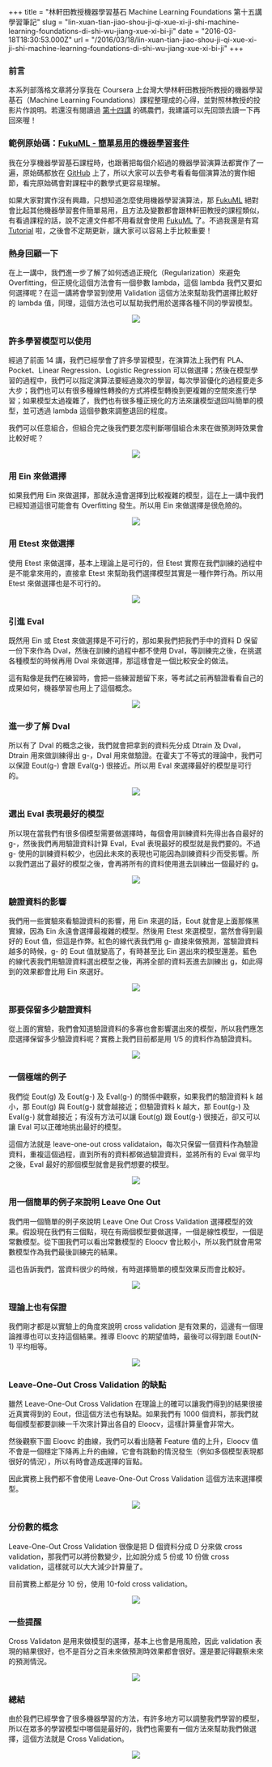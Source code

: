 +++
title = "林軒田教授機器學習基石 Machine Learning Foundations 第十五講學習筆記"
slug = "lin-xuan-tian-jiao-shou-ji-qi-xue-xi-ji-shi-machine-learning-foundations-di-shi-wu-jiang-xue-xi-bi-ji"
date = "2016-03-18T18:30:53.000Z"
url = "/2016/03/18/lin-xuan-tian-jiao-shou-ji-qi-xue-xi-ji-shi-machine-learning-foundations-di-shi-wu-jiang-xue-xi-bi-ji"
+++

### 前言

本系列部落格文章將分享我在 Coursera 上台灣大學林軒田教授所教授的機器學習基石（Machine Learning Foundations）課程整理成的心得，並對照林教授的投影片作說明。若還沒有閱讀過 [第十四講](http://blog.fukuball.com/lin-xuan-tian-jiao-shou-ji-qi-xue-xi-ji-shi-machine-learning-foundations-di-shi-si-jiang-xue-xi-bi-ji/) 的碼農們，我建議可以先回頭去讀一下再回來喔！

### 範例原始碼：[FukuML - 簡單易用的機器學習套件](https://github.com/fukuball/fuku-ml)

我在分享機器學習基石課程時，也跟著把每個介紹過的機器學習演算法都實作了一遍，原始碼都放在 [GitHub](https://github.com/fukuball/fuku-ml) 上了，所以大家可以去參考看看每個演算法的實作細節，看完原始碼會對課程中的數學式更容易理解。

如果大家對實作沒有興趣，只想知道怎麼使用機器學習演算法，那 [FukuML](https://github.com/fukuball/fuku-ml) 絕對會比起其他機器學習套件簡單易用，且方法及變數都會跟林軒田教授的課程類似，有看過課程的話，說不定連文件都不用看就會使用 [FukuML](https://github.com/fukuball/fuku-ml) 了。不過我還是有寫 [Tutorial](https://github.com/fukuball/FukuML-Tutorial) 啦，之後會不定期更新，讓大家可以容易上手比較重要！

### 熱身回顧一下

在上一講中，我們進一步了解了如何透過正規化（Regularization）來避免 Overfitting，但正規化這個方法會有一個參數 lambda，這個 lambda 我們又要如何選擇呢？在這一講將會學習到使用 Validation 這個方法來幫助我們選擇比較好的 lambda 值，同理，這個方法也可以幫助我們用於選擇各種不同的學習模型。

<p style="text-align:center">
    <img src="http://static.obeobe.com/image/blog-image/Machine-Learning-Foundations-15-1.png?1">
</p>

### 許多學習模型可以使用

經過了前面 14 講，我們已經學會了許多學習模型，在演算法上我們有 PLA、Pocket、Linear Regression、Logistic Regression 可以做選擇；然後在模型學習的過程中，我們可以指定演算法要經過幾次的學習，每次學習優化的過程要走多大步；我們也可以有很多種線性轉換的方式將模型轉換到更複雜的空間來進行學習；如果模型太過複雜了，我們也有很多種正規化的方法來讓模型退回叫簡單的模型，並可透過 lambda 這個參數來調整退回的程度。

我們可以任意組合，但組合完之後我們要怎麼判斷哪個組合未來在做預測時效果會比較好呢？

<p style="text-align:center">
    <img src="http://static.obeobe.com/image/blog-image/Machine-Learning-Foundations-15-2.png">
</p>

### 用 Ein 來做選擇

如果我們用 Ein 來做選擇，那就永遠會選擇到比較複雜的模型，這在上一講中我們已經知道這很可能會有 Overfitting 發生。所以用 Ein 來做選擇是很危險的。

<p style="text-align:center">
    <img src="http://static.obeobe.com/image/blog-image/Machine-Learning-Foundations-15-3.png">
</p>

### 用 Etest 來做選擇

使用 Etest 來做選擇，基本上理論上是可行的，但 Etest 實際在我們訓練的過程中是不能拿來用的，直接拿 Etest 來幫助我們選擇模型其實是一種作弊行為。所以用 Etest 來做選擇也是不可行的。

<p style="text-align:center">
    <img src="http://static.obeobe.com/image/blog-image/Machine-Learning-Foundations-15-4.png">
</p>

### 引進 Eval

既然用 Ein 或 Etest 來做選擇是不可行的，那如果我們把我們手中的資料 D 保留一份下來作為 Dval，然後在訓練的過程中都不使用 Dval，等訓練完之後，在挑選各種模型的時候再用 Dval 來做選擇，那這樣會是一個比較安全的做法。

這有點像是我們在練習時，會把一些練習題留下來，等考試之前再驗證看看自己的成果如何，機器學習也用上了這個概念。

<p style="text-align:center">
    <img src="http://static.obeobe.com/image/blog-image/Machine-Learning-Foundations-15-5.png">
</p>

### 進一步了解 Dval

所以有了 Dval 的概念之後，我們就會把拿到的資料先分成 Dtrain 及 Dval，Dtrain 用來做訓練得出 g-，Dval 用來做驗證。在霍夫丁不等式的理論中，我們可以保證 Eout(g-) 會跟 Eval(g-) 很接近。所以用 Eval 來選擇最好的模型是可行的。

<p style="text-align:center">
    <img src="http://static.obeobe.com/image/blog-image/Machine-Learning-Foundations-15-6.png">
</p>

### 選出 Eval 表現最好的模型

所以現在當我們有很多個模型需要做選擇時，每個會用訓練資料先得出各自最好的 g-，然後我們再用驗證資料計算 Eval，Eval 表現最好的模型就是我們要的。不過 g- 使用的訓練資料較少，也因此未來的表現也可能因為訓練資料少而受影響。所以我們選出了最好的模型之後，會再將所有的資料使用進去訓練出一個最好的 g。

<p style="text-align:center">
    <img src="http://static.obeobe.com/image/blog-image/Machine-Learning-Foundations-15-7.png">
</p>

### 驗證資料的影響

我們用一些實驗來看驗證資料的影響，用 Ein 來選的話，Eout 就會是上面那條黑實線，因為 Ein 永遠會選擇最複雜的模型。然後用 Etest 來選模型，當然會得到最好的 Eout 值，但這是作弊。紅色的線代表我們用 g- 直接來做預測，當驗證資料越多的時候，g- 的 Eout 值就變高了，有時甚至比 Ein 選出來的模型還差。藍色的線代表我們用驗證資料選出模型之後，再將全部的資料丟進去訓練出 g，如此得到的效果都會比用 Ein 來選好。

<p style="text-align:center">
    <img src="http://static.obeobe.com/image/blog-image/Machine-Learning-Foundations-15-8.png">
</p>

### 那要保留多少驗證資料

從上面的實驗，我們會知道驗證資料的多寡也會影響選出來的模型，所以我們應怎麼選擇保留多少驗證資料呢？實務上我們目前都是用 1/5 的資料作為驗證資料。

<p style="text-align:center">
    <img src="http://static.obeobe.com/image/blog-image/Machine-Learning-Foundations-15-9.png">
</p>

### 一個極端的例子

我們從 Eout(g) 及 Eout(g-) 及 Eval(g-) 的關係中觀察，如果我們的驗證資料 k 越小，那 Eout(g) 與 Eout(g-) 就會越接近；但驗證資料 k 越大，那 Eout(g-) 及 Eval(g-) 就會越接近；有沒有方法可以讓 Eout(g) 跟 Eout(g-) 很接近，卻又可以讓 Eval 可以正確地挑出最好的模型。

這個方法就是 leave-one-out cross validataion，每次只保留一個資料作為驗證資料，重複這個過程，直到所有的資料都做過驗證資料，並將所有的 Eval 做平均之後，Eval 最好的那個模型就會是我們想要的模型。

<p style="text-align:center">
    <img src="http://static.obeobe.com/image/blog-image/Machine-Learning-Foundations-15-10.png">
</p>

### 用一個簡單的例子來說明 Leave One Out

我們用一個簡單的例子來說明 Leave One Out Cross Validation 選擇模型的效果。假設現在我們有三個點，現在有兩個模型要做選擇，一個是線性模型，一個是常數模型。從下圖我們可以看出常數模型的 Eloocv 會比較小，所以我們就會用常數模型作為我們最後訓練完的結果。

這也告訴我們，當資料很少的時候，有時選擇簡單的模型效果反而會比較好。

<p style="text-align:center">
    <img src="http://static.obeobe.com/image/blog-image/Machine-Learning-Foundations-15-11.png">
</p>

### 理論上也有保證

我們剛才都是以實驗上的角度來說明 cross validation 是有效果的，這邊有一個理論推導也可以支持這個結果。推導 Eloovc 的期望值時，最後可以得到跟 Eout(N-1) 平均相等。

<p style="text-align:center">
    <img src="http://static.obeobe.com/image/blog-image/Machine-Learning-Foundations-15-12.png">
</p>

### Leave-One-Out Cross Validation 的缺點

雖然 Leave-One-Out Cross Validation 在理論上的確可以讓我們得到的結果很接近真實得到的 Eout，但這個方法也有缺點。如果我們有 1000 個資料，那我們就每個模型都要訓練一千次來計算出各自的 Eloocv，這樣計算量會非常大。

然後觀察下圖 Eloovc 的曲線，我們可以看出隨著 Feature 值的上升，Eloocv 值不會是一個穩定下降再上升的曲線，它會有跳動的情況發生（例如多個模型表現都很好的情況），所以有時會造成選擇的盲點。

因此實務上我們都不會使用 Leave-One-Out Cross Validation 這個方法來選擇模型。

<p style="text-align:center">
    <img src="http://static.obeobe.com/image/blog-image/Machine-Learning-Foundations-15-13.png">
</p>

### 分份數的概念

Leave-One-Out Cross Validation 很像是把 D 個資料分成 D 分來做 cross validation，那我們可以將份數變少，比如說分成 5 份或 10 份做 cross validation，這樣就可以大大減少計算量了。

目前實務上都是分 10 份，使用 10-fold cross validation。

<p style="text-align:center">
    <img src="http://static.obeobe.com/image/blog-image/Machine-Learning-Foundations-15-14.png">
</p>

### 一些提醒

Cross Validaton 是用來做模型的選擇，基本上也會是用風險，因此 validation 表現的結果很好，也不是百分之百未來做預測時效果都會很好。還是要記得觀察未來的預測情況。

<p style="text-align:center">
    <img src="http://static.obeobe.com/image/blog-image/Machine-Learning-Foundations-15-15.png">
</p>

### 總結

由於我們已經學會了很多機器學習的方法，有許多地方可以調整我們學習的模型，所以在眾多的學習模型中哪個是最好的，我們也需要有一個方法來幫助我們做選擇，這個方法就是 Cross Validation。

<p style="text-align:center">
    <img src="http://static.obeobe.com/image/blog-image/Machine-Learning-Foundations-15-16.png">
</p>